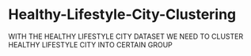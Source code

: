 # Healthy-Lifestyle-City-Clustering
WITH THE HEALTHY LIFESTYLE CITY DATASET WE NEED TO CLUSTER HEALTHY LIFESTYLE CITY INTO CERTAIN GROUP
